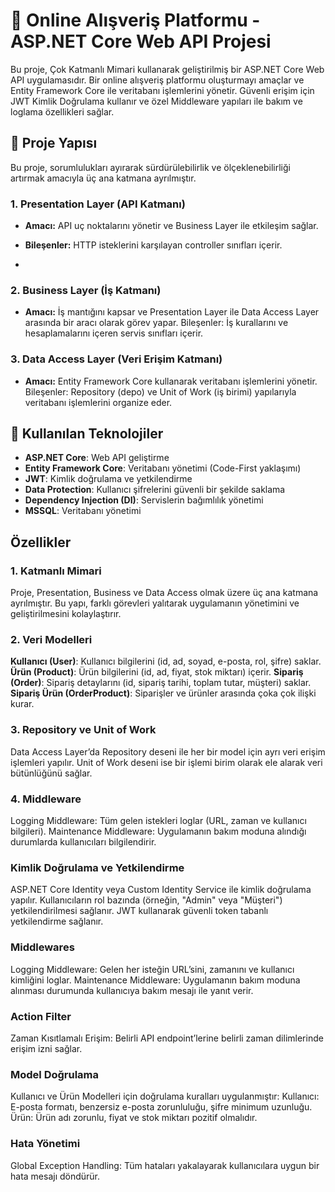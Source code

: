 # 🛒 Online Alışveriş Platformu - ASP.NET Core Web API Projesi


Bu proje, Çok Katmanlı Mimari kullanarak geliştirilmiş bir ASP.NET Core Web API uygulamasıdır. Bir online alışveriş platformu oluşturmayı amaçlar ve Entity Framework Core ile veritabanı işlemlerini yönetir. Güvenli erişim için JWT Kimlik Doğrulama kullanır ve özel Middleware yapıları ile bakım ve loglama özellikleri sağlar.


## 📂 Proje Yapısı
Bu proje, sorumlulukları ayırarak sürdürülebilirlik ve ölçeklenebilirliği artırmak amacıyla üç ana katmana ayrılmıştır.

### 1. Presentation Layer (API Katmanı)
- **Amacı:** API uç noktalarını yönetir ve Business Layer ile etkileşim sağlar.
- **Bileşenler:** HTTP isteklerini karşılayan controller sınıfları içerir.

- 


### 2. Business Layer (İş Katmanı)
- **Amacı:** İş mantığını kapsar ve Presentation Layer ile Data Access Layer arasında bir aracı olarak görev yapar.
Bileşenler: İş kurallarını ve hesaplamalarını içeren servis sınıfları içerir.




### 3. Data Access Layer (Veri Erişim Katmanı)
- **Amacı:** Entity Framework Core kullanarak veritabanı işlemlerini yönetir.
Bileşenler: Repository (depo) ve Unit of Work (iş birimi) yapılarıyla veritabanı işlemlerini organize eder.



## 🔧 Kullanılan Teknolojiler
- **ASP.NET Core**: Web API geliştirme
- **Entity Framework Core**: Veritabanı yönetimi (Code-First yaklaşımı)
- **JWT**: Kimlik doğrulama ve yetkilendirme
- **Data Protection**: Kullanıcı şifrelerini güvenli bir şekilde saklama
- **Dependency Injection (DI)**: Servislerin bağımlılık yönetimi
- **MSSQL**: Veritabanı yönetimi




## Özellikler
### 1. Katmanlı Mimari


Proje, Presentation, Business ve Data Access olmak üzere üç ana katmana ayrılmıştır. Bu yapı, farklı görevleri yalıtarak uygulamanın yönetimini ve geliştirilmesini kolaylaştırır.



### 2. Veri Modelleri


**Kullanıcı (User)**: Kullanıcı bilgilerini (id, ad, soyad, e-posta, rol, şifre) saklar.
**Ürün (Product)**: Ürün bilgilerini (id, ad, fiyat, stok miktarı) içerir.
**Sipariş (Order)**: Sipariş detaylarını (id, sipariş tarihi, toplam tutar, müşteri) saklar.
**Sipariş Ürün (OrderProduct)**: Siparişler ve ürünler arasında çoka çok ilişki kurar.



### 3. Repository ve Unit of Work



Data Access Layer’da Repository deseni ile her bir model için ayrı veri erişim işlemleri yapılır. Unit of Work deseni ise bir işlemi birim olarak ele alarak veri bütünlüğünü sağlar.




### 4. Middleware
Logging Middleware: Tüm gelen istekleri loglar (URL, zaman ve kullanıcı bilgileri).
Maintenance Middleware: Uygulamanın bakım moduna alındığı durumlarda kullanıcıları bilgilendirir.





### Kimlik Doğrulama ve Yetkilendirme
ASP.NET Core Identity veya Custom Identity Service ile kimlik doğrulama yapılır.
Kullanıcıların rol bazında (örneğin, "Admin" veya "Müşteri") yetkilendirilmesi sağlanır.
JWT kullanarak güvenli token tabanlı yetkilendirme sağlanır.




### Middlewares
Logging Middleware: Gelen her isteğin URL’sini, zamanını ve kullanıcı kimliğini loglar.
Maintenance Middleware: Uygulamanın bakım moduna alınması durumunda kullanıcıya bakım mesajı ile yanıt verir.





### Action Filter
Zaman Kısıtlamalı Erişim: Belirli API endpoint’lerine belirli zaman dilimlerinde erişim izni sağlar.




### Model Doğrulama
Kullanıcı ve Ürün Modelleri için doğrulama kuralları uygulanmıştır:
Kullanıcı: E-posta formatı, benzersiz e-posta zorunluluğu, şifre minimum uzunluğu.
Ürün: Ürün adı zorunlu, fiyat ve stok miktarı pozitif olmalıdır.




### Hata Yönetimi
Global Exception Handling: Tüm hataları yakalayarak kullanıcılara uygun bir hata mesajı döndürür.
